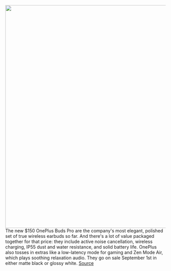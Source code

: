 <img src='https://cdn.vox-cdn.com/thumbor/RZGnMnCmZTByI3emzrQscIRwQGQ=/0x0:2040x1360/1200x675/filters:focal(866x685:1192x1011)/cdn.vox-cdn.com/uploads/chorus_image/image/69762777/DSCF4675_Edited.0.jpeg' width='700px' /><br/>
The new $150 OnePlus Buds Pro are the company's most elegant, polished set of true wireless earbuds so far. And there's a lot of value packaged together for that price: they include active noise cancellation, wireless charging, IP55 dust and water resistance, and solid battery life. OnePlus also tosses in extras like a low-latency mode for gaming and Zen Mode Air, which plays soothing relaxation audio. They go on sale September 1st in either matte black or glossy white.
<a href='https://www.theverge.com/2021/8/23/22637548/oneplus-buds-pro-review-specs-price-features'> Source <a/>